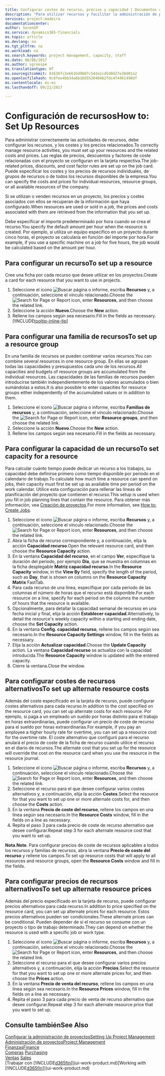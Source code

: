 ```yaml
---
title: Configurar costes de recurso, precios y capacidad | Documentos de Microsoft
description: "Para utilizar recursos y facilitar la administración de proyectos, especifique costes y precios para recursos individuales o grupos de recursos, y configure la capacidad de recursos."
services: project-madeira
documentationcenter: 
author: SorenGP
ms.service: dynamics365-financials
ms.topic: article
ms.devlang: na
ms.tgt_pltfrm: na
ms.workload: na
ms.search.keywords: project management, capacity, staff
ms.date: 06/06/2017
ms.author: sgroespe
ms.translationtype: HT
ms.sourcegitcommit: 81636fc2e661bd9b07c54da1cd5d0d27e30d01a2
ms.openlocfilehash: 0c8fee4bb34a6b16d552840462fdc4f4461498df
ms.contentlocale: es-es
ms.lasthandoff: 09/22/2017

---
```

# <a name="how-to-set-up-resources"></a><span data-ttu-id="fd914-103">Configuración de recursos</span><span class="sxs-lookup"><span data-stu-id="fd914-103">How to: Set Up Resources</span></span>
<span data-ttu-id="fd914-104">Para administrar correctamente las actividades de recursos, debe configurar los recursos, y los costes y los precios relacionados.</span><span class="sxs-lookup"><span data-stu-id="fd914-104">To correctly manage resource activities, you must set up your resources and the related costs and prices.</span></span> <span data-ttu-id="fd914-105">Las reglas de precios, descuentos y factores de coste relacionadas con el proyecto se configuran en la tarjeta respectiva.</span><span class="sxs-lookup"><span data-stu-id="fd914-105">The job-related prices, discounts, and cost factor rules are set up on the job card.</span></span> <span data-ttu-id="fd914-106">Puede especificar los costes y los precios de recursos individuales, de grupos de recursos o de todos los recursos disponibles de la empresa.</span><span class="sxs-lookup"><span data-stu-id="fd914-106">You can specify the costs and prices for individual resources, resource groups, or all available resources of the company.</span></span>

<span data-ttu-id="fd914-107">Si se utilizan o venden recursos en un proyecto, los precios y costes asociados con ellos se recuperan de la información que haya configurado.</span><span class="sxs-lookup"><span data-stu-id="fd914-107">When resources are used or sold in a job, the prices and costs associated with them are retrieved from the information that you set up.</span></span>

<span data-ttu-id="fd914-108">Debe especificar el importe predeterminado por hora cuando se crea el recurso.</span><span class="sxs-lookup"><span data-stu-id="fd914-108">You specify the default amount per hour when the resource is created.</span></span> <span data-ttu-id="fd914-109">Por ejemplo, si utiliza un equipo específico en un proyecto durante cinco horas, el proyecto se calcularía en función del importe por hora.</span><span class="sxs-lookup"><span data-stu-id="fd914-109">For example, if you use a specific machine on a job for five hours, the job would be calculated based on the amount per hour.</span></span>

## <a name="to-set-up-a-resource"></a><span data-ttu-id="fd914-110">Para configurar un recurso</span><span class="sxs-lookup"><span data-stu-id="fd914-110">To set up a resource</span></span>
<span data-ttu-id="fd914-111">Cree una ficha por cada recurso que desee utilizar en los proyectos.</span><span class="sxs-lookup"><span data-stu-id="fd914-111">Create a card for each resource that you want to use in projects.</span></span>

1. <span data-ttu-id="fd914-112">Seleccione el icono ![Buscar página o informe](media/ui-search/search_small.png "icono Buscar página o informe"), escriba **Recursos** y, a continuación, seleccione el vínculo relacionado.</span><span class="sxs-lookup"><span data-stu-id="fd914-112">Choose the ![Search for Page or Report](media/ui-search/search_small.png "Search for Page or Report icon") icon, enter **Resources**, and then choose the related link.</span></span>
2. <span data-ttu-id="fd914-113">Seleccione la acción **Nuevo**.</span><span class="sxs-lookup"><span data-stu-id="fd914-113">Choose the **New** action.</span></span>
3. <span data-ttu-id="fd914-114">Rellene los campos según sea necesario.</span><span class="sxs-lookup"><span data-stu-id="fd914-114">Fill in the fields as necessary.</span></span> [!INCLUDE[tooltip-inline-tip](includes/tooltip-inline-tip_md.md)]  

## <a name="to-set-up-a-resource-group"></a><span data-ttu-id="fd914-115">Para configurar una familia de recursos</span><span class="sxs-lookup"><span data-stu-id="fd914-115">To set up a resource group</span></span>
<span data-ttu-id="fd914-116">En una familia de recursos se pueden combinar varios recursos.</span><span class="sxs-lookup"><span data-stu-id="fd914-116">You can combine several resources in one resource group.</span></span> <span data-ttu-id="fd914-117">En ellas se agrupan todas las capacidades y presupuestos cada uno de los recursos.</span><span class="sxs-lookup"><span data-stu-id="fd914-117">All capacities and budgets of resource groups are accumulated from the individual resources.</span></span> <span data-ttu-id="fd914-118">Las capacidades de las familias de recursos pueden introducirse también independientemente de los valores acumulados o bien sumándolas a estos.</span><span class="sxs-lookup"><span data-stu-id="fd914-118">It is also possible to enter capacities for resource groups either independently of the accumulated values or in addition to them.</span></span>

1. <span data-ttu-id="fd914-119">Seleccione el icono ![Buscar página o informe](media/ui-search/search_small.png "icono Buscar página o informe"), escriba **Familias de recursos** y, a continuación, seleccione el vínculo relacionado.</span><span class="sxs-lookup"><span data-stu-id="fd914-119">Choose the ![Search for Page or Report](media/ui-search/search_small.png "Search for Page or Report icon") icon, enter **Resource groups**, and then choose the related link.</span></span>
2. <span data-ttu-id="fd914-120">Seleccione la acción **Nuevo**.</span><span class="sxs-lookup"><span data-stu-id="fd914-120">Choose the **New** action.</span></span>
3. <span data-ttu-id="fd914-121">Rellene los campos según sea necesario.</span><span class="sxs-lookup"><span data-stu-id="fd914-121">Fill in the fields as necessary.</span></span>

## <a name="to-set-capacity-for-a-resource"></a><span data-ttu-id="fd914-122">Para configurar la capacidad de un recurso</span><span class="sxs-lookup"><span data-stu-id="fd914-122">To set capacity for a resource</span></span>
<span data-ttu-id="fd914-123">Para calcular cuánto tiempo puede dedicar un recurso a los trabajos, su capacidad debe definirse primero como tiempo disponible por periodo en el calendario de trabajo.</span><span class="sxs-lookup"><span data-stu-id="fd914-123">To calculate how much time a resource can spend on jobs, their capacity must first be set up as available time per period on the work calendar.</span></span> <span data-ttu-id="fd914-124">Utilice esta configuración para rellenar las líneas de planificación del proyecto que contienen el recurso.</span><span class="sxs-lookup"><span data-stu-id="fd914-124">This setup is used when you fill in job planning lines that contain the resource.</span></span> <span data-ttu-id="fd914-125">Para obtener más información, vea [Creación de proyectos](projects-how-create-jobs.md).</span><span class="sxs-lookup"><span data-stu-id="fd914-125">For more information, see [How to: Create Jobs](projects-how-create-jobs.md).</span></span>

1. <span data-ttu-id="fd914-126">Seleccione el icono ![Buscar página o informe](media/ui-search/search_small.png "icono Buscar página o informe"), escriba **Recursos** y, a continuación, seleccione el vínculo relacionado.</span><span class="sxs-lookup"><span data-stu-id="fd914-126">Choose the ![Search for Page or Report](media/ui-search/search_small.png "Search for Page or Report icon") icon, enter **Resources**, and then choose the related link.</span></span>
2. <span data-ttu-id="fd914-127">Abra la ficha de recurso correspondiente y, a continuación, elija la acción **Capacidad recurso**.</span><span class="sxs-lookup"><span data-stu-id="fd914-127">Open the relevant resource card, and then choose the **Resource Capacity** action.</span></span>
3. <span data-ttu-id="fd914-128">En la ventana **Capacidad del recurso**, en el campo **Ver**, especifique la duración del periodo, por ejemplo **Día**, que se muestra en columnas en la ficha desplegable **Matriz capacidad recurso**.</span><span class="sxs-lookup"><span data-stu-id="fd914-128">In the **Resource Capacity** window, in the **View By** field, specify the length of the period, such as **Day**, that is shown on columns on the **Resource Capacity Matrix** FastTab.</span></span>
4. <span data-ttu-id="fd914-129">Para cada recurso de una línea, especifique por cada periodo de las columnas el número de horas que el recurso está disponible.</span><span class="sxs-lookup"><span data-stu-id="fd914-129">For each resource on a line, specify for each period on the columns the number of hours that the resource is available.</span></span>
5. <span data-ttu-id="fd914-130">Opcionalmente, para detallar la capacidad semanal de recursos en una fecha inicial y final, elija la acción **Establecer capacidad**.</span><span class="sxs-lookup"><span data-stu-id="fd914-130">Alternatively, to detail the resource's weekly capacity within a starting and ending date, choose the **Set Capacity** action.</span></span>
6. <span data-ttu-id="fd914-131">En la ventana **Config. capacidad recurso**, rellene los campos según sea necesario.</span><span class="sxs-lookup"><span data-stu-id="fd914-131">In the **Resource Capacity Settings** window, fill in the fields as necessary.</span></span>
7. <span data-ttu-id="fd914-132">Elija la acción **Actualizar capacidad**.</span><span class="sxs-lookup"><span data-stu-id="fd914-132">Choose the **Update Capacity** action.</span></span> <span data-ttu-id="fd914-133">La ventana **Capacidad recurso** se actualiza con la capacidad introducida.</span><span class="sxs-lookup"><span data-stu-id="fd914-133">The **Resource Capacity** window is updated with the entered capacity.</span></span>
8. <span data-ttu-id="fd914-134">Cierre la ventana.</span><span class="sxs-lookup"><span data-stu-id="fd914-134">Close the window.</span></span>

## <a name="to-set-up-alternate-resource-costs"></a><span data-ttu-id="fd914-135">Para configurar costes de recursos alternativos</span><span class="sxs-lookup"><span data-stu-id="fd914-135">To set up alternate resource costs</span></span>
<span data-ttu-id="fd914-136">Además del coste especificado en la tarjeta de recurso, puede configurar costes alternativos para cada recurso.</span><span class="sxs-lookup"><span data-stu-id="fd914-136">In addition to the cost specified on the resource card, you can set up alternate costs for each resource.</span></span> <span data-ttu-id="fd914-137">Por ejemplo, si paga a un empleado un sueldo por horas distinto para el trabajo en horas extraordinarias, puede configurar un precio de coste de recurso para el sueldo por horas extraordinarias.</span><span class="sxs-lookup"><span data-stu-id="fd914-137">For example, if you pay an employee a higher hourly rate for overtime, you can set up a resource cost for the overtime rate.</span></span> <span data-ttu-id="fd914-138">El coste alternativo que configuró para el recurso anulará el precio de coste de la ficha de recurso cuando utilice el recurso en el diario de recursos.</span><span class="sxs-lookup"><span data-stu-id="fd914-138">The alternate cost that you set up for the resource will override the cost on the resource card when you use the resource in the resource journal.</span></span>

1. <span data-ttu-id="fd914-139">Seleccione el icono ![Buscar página o informe](media/ui-search/search_small.png "icono Buscar página o informe"), escriba **Recursos** y, a continuación, seleccione el vínculo relacionado.</span><span class="sxs-lookup"><span data-stu-id="fd914-139">Choose the ![Search for Page or Report](media/ui-search/search_small.png "Search for Page or Report icon") icon, enter **Resources**, and then choose the related link.</span></span>  
2. <span data-ttu-id="fd914-140">Seleccione el recurso para el que desee configurar varios costes alternativos y, a continuación, elija la acción **Costes**.</span><span class="sxs-lookup"><span data-stu-id="fd914-140">Select the resource for that you want to set up one or more alternate costs for, and then choose the **Costs** action.</span></span>  
3. <span data-ttu-id="fd914-141">En la ventana **Precio de coste del recurso**, rellene los campos en una línea según sea necesario.</span><span class="sxs-lookup"><span data-stu-id="fd914-141">In the **Resource Costs** window, fill in the fields on a line as necessary.</span></span>  
4. <span data-ttu-id="fd914-142">Repita el paso 3 para cada precio de coste de recurso alternativo que desee configurar.</span><span class="sxs-lookup"><span data-stu-id="fd914-142">Repeat step 3 for each alternate resource cost that you want to set up.</span></span>

<span data-ttu-id="fd914-143">**Nota**.</span><span class="sxs-lookup"><span data-stu-id="fd914-143">**Note**.</span></span> <span data-ttu-id="fd914-144">Para configurar precios de coste de recursos aplicables a todos los recursos y familias de recursos, abra la ventana **Precio de coste del recurso** y rellene los campos.</span><span class="sxs-lookup"><span data-stu-id="fd914-144">To set up resource costs that will apply to all resources and resource groups, open the **Resource Costs** window and fill in the fields.</span></span>

## <a name="to-set-up-alternate-resource-prices"></a><span data-ttu-id="fd914-145">Para configurar precios de recursos alternativos</span><span class="sxs-lookup"><span data-stu-id="fd914-145">To set up alternate resource prices</span></span>
<span data-ttu-id="fd914-146">Además del precio especificado en la tarjeta de recurso, puede configurar precios alternativos para cada recurso.</span><span class="sxs-lookup"><span data-stu-id="fd914-146">In addition to price specified on the resource card, you can set up alternate prices for each resource.</span></span> <span data-ttu-id="fd914-147">Estos precios alternativos pueden ser condicionales.</span><span class="sxs-lookup"><span data-stu-id="fd914-147">These alternate prices can be conditional.</span></span> <span data-ttu-id="fd914-148">Pueden depender de si el recurso se consume con un proyecto o tipo de trabajo determinado.</span><span class="sxs-lookup"><span data-stu-id="fd914-148">They can depend on whether the resource is used with a specific job or work type.</span></span>

1. <span data-ttu-id="fd914-149">Seleccione el icono ![Buscar página o informe](media/ui-search/search_small.png "icono Buscar página o informe"), escriba **Recursos** y, a continuación, seleccione el vínculo relacionado.</span><span class="sxs-lookup"><span data-stu-id="fd914-149">Choose the ![Search for Page or Report](media/ui-search/search_small.png "Search for Page or Report icon") icon, enter **Resources**, and then choose the related link.</span></span>
2. <span data-ttu-id="fd914-150">Seleccione el recurso para el que desee configurar varios precios alternativos y, a continuación, elija la acción **Precios**.</span><span class="sxs-lookup"><span data-stu-id="fd914-150">Select the resource for that you want to set up one or more alternate prices for, and then choose the **Prices** action.</span></span>
3. <span data-ttu-id="fd914-151">En la ventana **Precio de venta del recurso**, rellene los campos en una línea según sea necesario.</span><span class="sxs-lookup"><span data-stu-id="fd914-151">In the **Resource Prices** window, fill in the fields on a line as necessary.</span></span>
4. <span data-ttu-id="fd914-152">Repita el paso 3 para cada precio de venta de recurso alternativo que desee configurar.</span><span class="sxs-lookup"><span data-stu-id="fd914-152">Repeat step 3 for each alternate resource price that you want to set up.</span></span>

## <a name="see-also"></a><span data-ttu-id="fd914-153">Consulte también</span><span class="sxs-lookup"><span data-stu-id="fd914-153">See Also</span></span>
[<span data-ttu-id="fd914-154">Configurar la administración de proyectos</span><span class="sxs-lookup"><span data-stu-id="fd914-154">Setting Up Project Management</span></span>](projects-setup-projects.md)  
[<span data-ttu-id="fd914-155">Administración de proyectos</span><span class="sxs-lookup"><span data-stu-id="fd914-155">Project Management</span></span>](projects-manage-projects.md)  
[<span data-ttu-id="fd914-156">Finanzas</span><span class="sxs-lookup"><span data-stu-id="fd914-156">Finance</span></span>](finance.md)  
<span data-ttu-id="fd914-157">[Compras](purchasing-manage-purchasing.md)       </span><span class="sxs-lookup"><span data-stu-id="fd914-157">[Purchasing](purchasing-manage-purchasing.md)       </span></span>  
<span data-ttu-id="fd914-158">[Ventas](sales-manage-sales.md)    </span><span class="sxs-lookup"><span data-stu-id="fd914-158">[Sales](sales-manage-sales.md)    </span></span>  
<span data-ttu-id="fd914-159">[Trabajar con [!INCLUDE[d365fin](includes/d365fin_md.md)]](ui-work-product.md)</span><span class="sxs-lookup"><span data-stu-id="fd914-159">[Working with [!INCLUDE[d365fin](includes/d365fin_md.md)]](ui-work-product.md)</span></span>  

